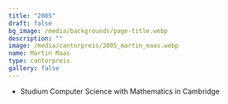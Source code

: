 ```yaml
---
title: "2005"
draft: false
bg_image: /media/backgrounds/page-title.webp
description: ""
image: /media/cantorpreis/2005_martin_maas.webp
name: Martin Maas
type: cantorpreis
gallery: false
---
```

- Studium Computer Science with Mathematics in Cambridge
